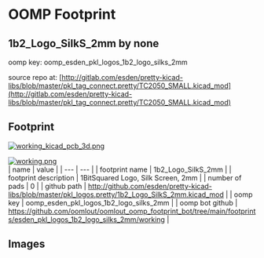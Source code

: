 # OOMP Footprint  
## 1b2_Logo_SilkS_2mm  by none  
  
oomp key: oomp_esden_pkl_logos_1b2_logo_silks_2mm  
  
source repo at: [http://gitlab.com/esden/pretty-kicad-libs/blob/master/pkl_tag_connect.pretty/TC2050_SMALL.kicad_mod](http://gitlab.com/esden/pretty-kicad-libs/blob/master/pkl_tag_connect.pretty/TC2050_SMALL.kicad_mod)  
## Footprint  
  
[![working_kicad_pcb_3d.png](working_kicad_pcb_3d_600.png)](working_kicad_pcb_3d.png)  
  
[![working.png](working_600.png)](working.png)  
| name | value | 
| --- | --- | 
| footprint name | 1b2_Logo_SilkS_2mm | 
| footprint description | 1BitSquared Logo, Silk Screen, 2mm | 
| number of pads | 0 | 
| github path | http://github.com/esden/pretty-kicad-libs/blob/master/pkl_logos.pretty/1b2_Logo_SilkS_2mm.kicad_mod | 
| oomp key | oomp_esden_pkl_logos_1b2_logo_silks_2mm | 
| oomp bot github | https://github.com/oomlout/oomlout_oomp_footprint_bot/tree/main/footprints/esden_pkl_logos_1b2_logo_silks_2mm/working | 
## Images  
